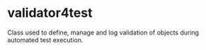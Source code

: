 # validator4test
Class used to define, manage and log validation of objects during automated test execution.
